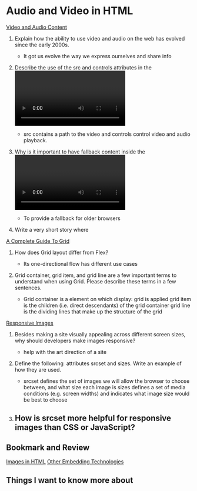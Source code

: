 #  Audio and Video in HTML
[Video and Audio Content](https://developer.mozilla.org/en-US/docs/Learn/HTML/Multimedia_and_embedding/Video_and_audio_content)

1. Explain how the ability to use video and audio on the web has evolved since the early 2000s.
    - It got us evolve the way we express ourselves and share info

2. Describe the use of the src and controls attributes in the <video> element.
    - src contains a path to the video and controls control video and audio playback.

3. Why is it important to have fallback content inside the <video> element?
    - To provide a fallback for older browsers

4. Write a very short story where <audio> and <video> are characters.



[A Complete Guide To Grid](https://css-tricks.com/snippets/css/complete-guide-grid/)

1. How does Grid layout differ from Flex?
    - Its one-directional flow has different use cases

2. Grid container, grid item, and grid line are a few important terms to understand when using Grid. Please describe these terms in a few sentences.
    - Grid container is a element on which display: grid is applied
    grid item is the children (i.e. direct descendants) of the grid container
     grid line is the dividing lines that make up the structure of the grid

[Responsive Images](https://developer.mozilla.org/en-US/docs/Learn/HTML/Multimedia_and_embedding/Responsive_images)

1. Besides making a site visually appealing across different screen sizes, why should developers make images responsive?
    - help with the art direction of a site

2. Define the following <img> attributes srcset and sizes. Write an example of how they are used.
    - srcset defines the set of images we will allow the browser to choose between, and what size each image is
    sizes defines a set of media conditions (e.g. screen widths) and indicates what image size would be best to choose

3. How is srcset more helpful for responsive images than CSS or JavaScript?
    - 


## Bookmark and Review
[Images in HTML](https://developer.mozilla.org/en-US/docs/Learn/HTML/Multimedia_and_embedding/Images_in_HTML)
[Other Embedding Technologies](https://developer.mozilla.org/en-US/docs/Learn/HTML/Multimedia_and_embedding/Other_embedding_technologies)

## Things I want to know more about
